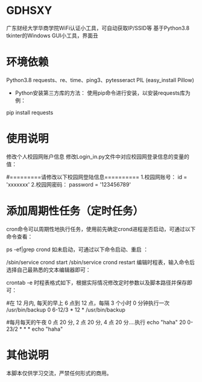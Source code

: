 # GDHSXY
广东财经大学华商学院WiFi认证小工具，可自动获取IP/SSID等
基于Python3.8 tkinter的Windows GUI小工具，界面丑

# 环境依赖
Python3.8
requests、re、time、ping3、pytesseract
PIL (easy_install Pillow)

* Python安装第三方库的方法：
使用pip命令进行安装，以安装requests库为例：

pip install requests

# 使用说明
修改个人校园网账户信息
修改Login_in.py文件中对应校园网登录信息的变量的值：

#=========请修改以下校园网登陆信息==========
1.校园网账号：
id = 'xxxxxxx'
2.校园网密码：
password = '123456789'

# 添加周期性任务（定时任务）
cron命令可以周期性地执行任务，使用前先确定crond进程是否启动，可通过以下命令查看：

ps -ef|grep crond
如未启动，可通过以下命令启动、重启 ：

/sbin/service crond start
/sbin/service crond restart
编辑时程表，输入命令后选择自己最熟悉的文本编辑器即可：

crontab -e
时程表格式如下，根据实际情况修改定时参数以及脚本路径并保存即可：

#在 12 月内, 每天的早上 6 点到 12 点，每隔 3 个小时 0 分钟执行一次 /usr/bin/backup
0 6-12/3 * 12 * /usr/bin/backup   

#每月每天的午夜 0 点 20 分, 2 点 20 分, 4 点 20 分....执行 echo "haha"
20 0-23/2 * * * echo "haha"


# 其他说明
本脚本仅供学习交流，严禁任何形式的商用。
